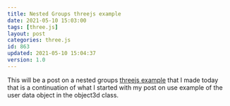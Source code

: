```yaml
---
title: Nested Groups threejs example
date: 2021-05-10 15:03:00
tags: [three.js]
layout: post
categories: three.js
id: 863
updated: 2021-05-10 15:04:37
version: 1.0
---
```


This will be a post on a nested groups [threejs example](/2021/02/19/threejs-examples/) that I made today that is a continuation of what I started with my post on use example of the user data object in the object3d class.

<!-- more -->

